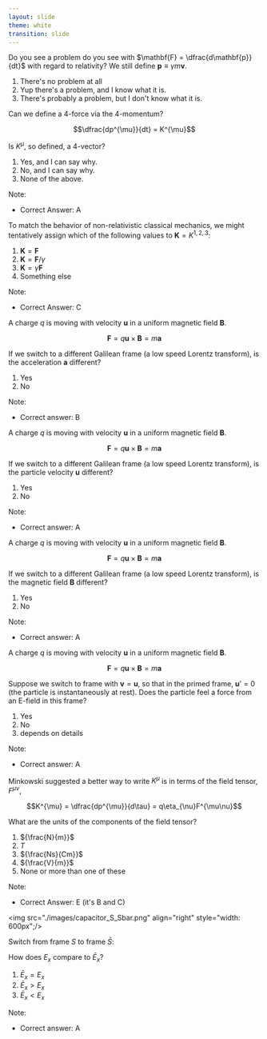 ```yaml
---
layout: slide
theme: white
transition: slide
---
```



<section data-markdown>

Do you see a problem do you see with $\mathbf{F} = \dfrac{d\mathbf{p}}{dt}$ with regard to relativity? We still define $\mathbf{p} \equiv \gamma m\mathbf{v}$.

1. There's no problem at all
2. Yup there's a problem, and I know what it is.
3. There's probably a problem, but I don't know what it is.

</section>

<section data-markdown>

Can we define a 4-force via the 4-momentum?

$$\dfrac{dp^{\mu}}{dt} = K^{\mu}$$

Is $K^{\mu}$, so defined, a 4-vector?

1. Yes, and I can say why.
2. No, and I can say why.
3. None of the above.

Note:
* Correct Answer: A

</section>

<section data-markdown>

To match the behavior of non-relativistic classical mechanics, we might tentatively assign which of the following values to $\mathbf{K} = K^{1,2,3}$:

1. $\mathbf{K} = \mathbf{F}$
2. $\mathbf{K} = \mathbf{F}/\gamma$
3. $\mathbf{K} = \gamma\mathbf{F}$
4. Something else

Note:
* Correct Answer: C

</section>

<section data-markdown>

A charge $q$ is moving with velocity $\mathbf{u}$ in a uniform magnetic field $\mathbf{B}$.

$$\mathbf{F} = q\mathbf{u}\times\mathbf{B} = m\mathbf{a}$$

If we switch to a different Galilean frame (a low speed Lorentz transform), is the acceleration $\mathbf{a}$ different?

1. Yes
2. No

Note:
* Correct answer: B

</section>

<section data-markdown>

A charge $q$ is moving with velocity $\mathbf{u}$ in a uniform magnetic field $\mathbf{B}$.

$$\mathbf{F} = q\mathbf{u}\times\mathbf{B} = m\mathbf{a}$$

If we switch to a different Galilean frame (a low speed Lorentz transform), is the particle velocity $\mathbf{u}$ different?

1. Yes
2. No

Note:
* Correct answer: A

</section>

<section data-markdown>

A charge $q$ is moving with velocity $\mathbf{u}$ in a uniform magnetic field $\mathbf{B}$.

$$\mathbf{F} = q\mathbf{u}\times\mathbf{B} = m\mathbf{a}$$

If we switch to a different Galilean frame (a low speed Lorentz transform), is the magnetic field $\mathbf{B}$ different?

1. Yes
2. No

Note:
* Correct answer: A

</section>

<section data-markdown>

A charge $q$ is moving with velocity $\mathbf{u}$ in a uniform magnetic field $\mathbf{B}$.

$$\mathbf{F} = q\mathbf{u}\times\mathbf{B} = m\mathbf{a}$$

Suppose we switch to frame with $\mathbf{v} = \mathbf{u}$, so that in the primed frame, $\mathbf{u}’ = 0$ (the particle is instantaneously at rest). Does the particle feel a force from an E-field in this frame?

1. Yes
2. No
3. depends on details

Note:
* Correct answer: A
</section>

<section data-markdown>

Minkowski suggested a better way to write $K^{\mu}$ is in terms of the field tensor, $F^{\mu\nu}$,

$$K^{\mu} = \dfrac{dp^{\mu}}{d\tau} = q\eta_{\nu}F^{\mu\nu}$$

What are the units of the components of the field tensor?

1. ${\frac{N}{m}}$
2. ${T}$
3. ${\frac{Ns}{Cm}}$
4. ${\frac{V}{m}}$
5. None or more than one of these

Note:
* Correct Answer: E (it's B and C)
</section>

<section data-markdown>

<img src="./images/capacitor_S_Sbar.png" align="right" style="width: 600px";/>

Switch from frame $S$ to frame $\bar{S}$:

How does $E_x$ compare to $\bar{E}_x$?

1. $\bar{E}_x = E_x$
2. $\bar{E}_x > E_x$
3. $\bar{E}_x < E_x$

Note:
* Correct answer: A

</section>
